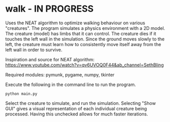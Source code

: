 # walk - IN PROGRESS
Uses the NEAT algorithm to optimize walking behaviour on various "creatures".
The program simulates a physics environment with a 2D model. The creature (model)
has limbs that it can control. The creature dies if it touches the left wall in
the simulation. Since the ground moves slowly to the left, the creature must learn
how to consistently move itself away from the left wall in order to survive.


Inspiration and source for NEAT algorithm: https://www.youtube.com/watch?v=qv6UVOQ0F44&ab_channel=SethBling

Required modules: pymunk, pygame, numpy, tkinter

Execute the following in the command line to run the program.
```
python main.py
```

Select the creature to simulate, and run the simulation.
Selecting "Show GUI" gives a visual representation of each individual creature
being processed. Having this unchecked allows for much faster iterations.
